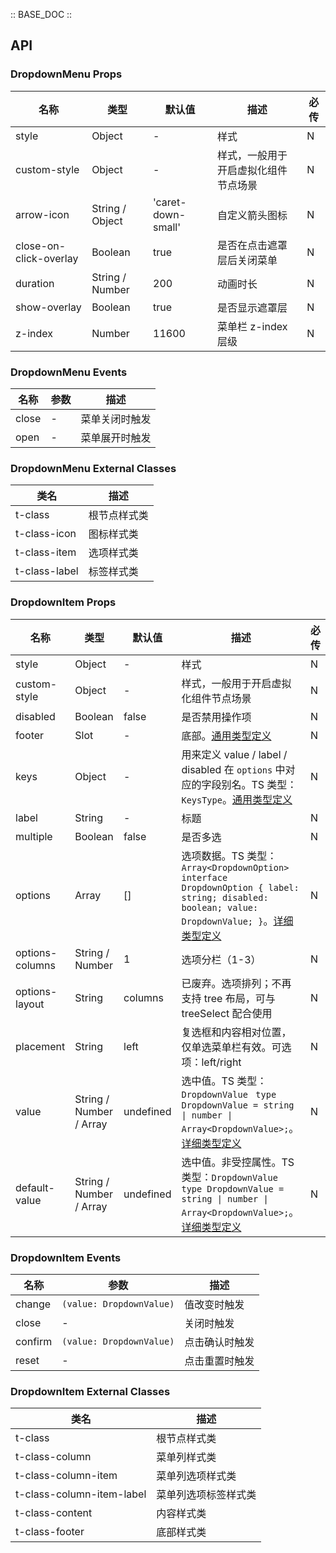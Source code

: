 :: BASE_DOC ::

## API

### DropdownMenu Props

名称 | 类型 | 默认值 | 描述 | 必传
-- | -- | -- | -- | --
style | Object | - | 样式 | N
custom-style | Object | - | 样式，一般用于开启虚拟化组件节点场景 | N
arrow-icon | String / Object | 'caret-down-small' | 自定义箭头图标 | N
close-on-click-overlay | Boolean | true | 是否在点击遮罩层后关闭菜单 | N
duration | String / Number | 200 | 动画时长 | N
show-overlay | Boolean | true | 是否显示遮罩层 | N
z-index | Number | 11600 | 菜单栏 z-index 层级 | N

### DropdownMenu Events

名称 | 参数 | 描述
-- | -- | --
close | \- | 菜单关闭时触发
open | \- | 菜单展开时触发

### DropdownMenu External Classes

类名 | 描述
-- | --
t-class | 根节点样式类
t-class-icon | 图标样式类
t-class-item | 选项样式类
t-class-label | 标签样式类


### DropdownItem Props

名称 | 类型 | 默认值 | 描述 | 必传
-- | -- | -- | -- | --
style | Object | - | 样式 | N
custom-style | Object | - | 样式，一般用于开启虚拟化组件节点场景 | N
disabled | Boolean | false | 是否禁用操作项 | N
footer | Slot | - | 底部。[通用类型定义](https://github.com/Tencent/tdesign-miniprogram/blob/develop/src/common/common.ts) | N
keys | Object | - | 用来定义 value / label / disabled 在 `options` 中对应的字段别名。TS 类型：`KeysType`。[通用类型定义](https://github.com/Tencent/tdesign-miniprogram/blob/develop/src/common/common.ts) | N
label | String | - | 标题 | N
multiple | Boolean | false | 是否多选 | N
options | Array | [] | 选项数据。TS 类型：`Array<DropdownOption>` `interface DropdownOption { label: string; disabled: boolean; value: DropdownValue; }`。[详细类型定义](https://github.com/Tencent/tdesign-miniprogram/tree/develop/src/dropdown-item/type.ts) | N
options-columns | String / Number | 1 | 选项分栏（1-3） | N
options-layout | String | columns | 已废弃。选项排列；不再支持 tree 布局，可与 treeSelect 配合使用 | N
placement | String | left | 复选框和内容相对位置，仅单选菜单栏有效。可选项：left/right | N
value | String / Number / Array | undefined | 选中值。TS 类型：`DropdownValue ` `type DropdownValue = string \| number \| Array<DropdownValue>;`。[详细类型定义](https://github.com/Tencent/tdesign-miniprogram/tree/develop/src/dropdown-item/type.ts) | N
default-value | String / Number / Array | undefined | 选中值。非受控属性。TS 类型：`DropdownValue ` `type DropdownValue = string \| number \| Array<DropdownValue>;`。[详细类型定义](https://github.com/Tencent/tdesign-miniprogram/tree/develop/src/dropdown-item/type.ts) | N

### DropdownItem Events

名称 | 参数 | 描述
-- | -- | --
change | `(value: DropdownValue)` | 值改变时触发
close | \- | 关闭时触发
confirm | `(value: DropdownValue)` | 点击确认时触发
reset | \- | 点击重置时触发

### DropdownItem External Classes

类名 | 描述
-- | --
t-class | 根节点样式类
t-class-column | 菜单列样式类
t-class-column-item | 菜单列选项样式类
t-class-column-item-label | 菜单列选项标签样式类
t-class-content | 内容样式类
t-class-footer | 底部样式类
